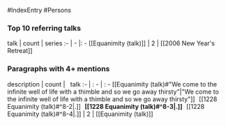 #IndexEntry #Persons

### Top 10 referring talks
talk | count | series
:- | - |: -
[[Equanimity (talk)]] | 2 | [[2006 New Year's Retreat]]

### Paragraphs with 4+ mentions
description | count | &nbsp;&nbsp;talk
:- | : - | : -
[[Equanimity (talk)#"We come to the infinite well of life with a thimble and so we go away thirsty"\|"We come to the infinite well of life with a thimble and so we go away thirsty"]] &nbsp;&nbsp;[[1228 Equanimity (talk)#^8-2\|.]] &nbsp; **[[1228 Equanimity (talk)#^8-3\|.]]** &nbsp; [[1228 Equanimity (talk)#^8-4\|.]] | 2 | [[Equanimity (talk)]]

